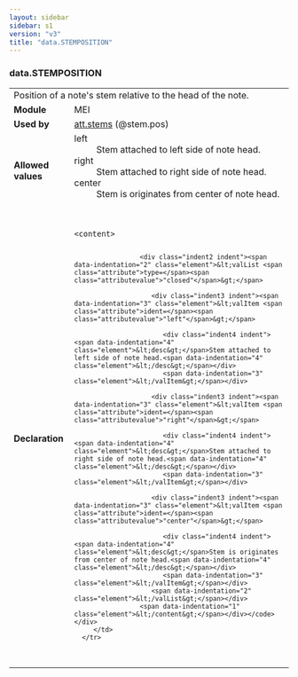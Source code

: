 ```yaml
---
layout: sidebar
sidebar: s1
version: "v3"
title: "data.STEMPOSITION"
---
```

<div class="macroSpec">
   <h3 id="data.STEMPOSITION">data.STEMPOSITION</h3>
   <table class="wovenodd">
      <tr>
         <td colspan="2" class="wovenodd-col2">Position of a note's stem relative to the head of the note.</td>
      </tr>
      <tr>
         <td class="wovenodd-col1"><strong>Module</strong></td>
         <td class="wovenodd-col2">MEI</td>
      </tr>
      <tr>
         <td class="wovenodd-col1"><strong>Used by</strong></td>
         <td class="wovenodd-col2">
            <div class="parent"><a class="link_odd_classSpec" href="{{ site.baseurl }}/{{ page.version }}/attribute-classes/att.stems.html">att.stems</a> (@stem.pos)
            </div>
         </td>
      </tr>
      <tr>
         <td class="wovenodd-col1"><strong>Allowed values</strong></td>
         <td class="wovenodd-col2">
            <dl>
               <dt>left</dt>
               <dd>Stem attached to left side of note head.</dd>
               <dt>right</dt>
               <dd>Stem attached to right side of note head.</dd>
               <dt>center</dt>
               <dd>Stem is originates from center of note head.</dd>
            </dl>
         </td>
      </tr>
      <tr>
         <td class="wovenodd-col1"><strong>Declaration</strong></td>
         <td class="wovenodd-col2">
            <div class="code" xml:space="preserve" data-lang="ODD"><code>
                  <div class="indent1 indent"><span data-indentation="1" class="element">&lt;content&gt;</span>
                     
                     <div class="indent2 indent"><span data-indentation="2" class="element">&lt;valList <span class="attribute">type=</span><span class="attributevalue">"closed"</span>&gt;</span>
                        
                        <div class="indent3 indent"><span data-indentation="3" class="element">&lt;valItem <span class="attribute">ident=</span><span class="attributevalue">"left"</span>&gt;</span>
                           
                           <div class="indent4 indent"><span data-indentation="4" class="element">&lt;desc&gt;</span>Stem attached to left side of note head.<span data-indentation="4" class="element">&lt;/desc&gt;</span></div>
                           <span data-indentation="3" class="element">&lt;/valItem&gt;</span></div>
                        
                        <div class="indent3 indent"><span data-indentation="3" class="element">&lt;valItem <span class="attribute">ident=</span><span class="attributevalue">"right"</span>&gt;</span>
                           
                           <div class="indent4 indent"><span data-indentation="4" class="element">&lt;desc&gt;</span>Stem attached to right side of note head.<span data-indentation="4" class="element">&lt;/desc&gt;</span></div>
                           <span data-indentation="3" class="element">&lt;/valItem&gt;</span></div>
                        
                        <div class="indent3 indent"><span data-indentation="3" class="element">&lt;valItem <span class="attribute">ident=</span><span class="attributevalue">"center"</span>&gt;</span>
                           
                           <div class="indent4 indent"><span data-indentation="4" class="element">&lt;desc&gt;</span>Stem is originates from center of note head.<span data-indentation="4" class="element">&lt;/desc&gt;</span></div>
                           <span data-indentation="3" class="element">&lt;/valItem&gt;</span></div>
                        <span data-indentation="2" class="element">&lt;/valList&gt;</span></div>
                     <span data-indentation="1" class="element">&lt;/content&gt;</span></div></code></div>
         </td>
      </tr>
   </table>
</div>